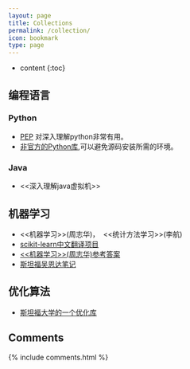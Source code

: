```yaml
---
layout: page
title: Collections
permalink: /collection/
icon: bookmark
type: page
---
```


* content
{:toc}

## 编程语言

### Python  

* [PEP](https://www.python.org/dev/peps/) 对深入理解python非常有用。
* [非官方的Python库](http://www.lfd.uci.edu/~gohlke/pythonlibs/),可以避免源码安装所需的环境。

### Java 

* <<深入理解java虚拟机>>

## 机器学习

* <<机器学习>>(周志华)，&nbsp; <<统计方法学习>>(李航)
* [scikit-learn中文翻译项目](https://github.com/lzjqsdd/scikit-learn-doc-cn)
* [<<机器学习>>(周志华)参考答案](http://blog.csdn.net/icefire_tyh/article/details/52064910)
* [斯坦福吴恩达笔记](http://cs229.stanford.edu/notes/)

## 优化算法

* [斯坦福大学的一个优化库](http://web.stanford.edu/group/SOL/index.html)

## Comments

{% include comments.html %}
